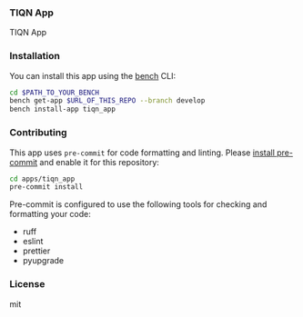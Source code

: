 ### TIQN App

TIQN App

### Installation

You can install this app using the [bench](https://github.com/frappe/bench) CLI:

```bash
cd $PATH_TO_YOUR_BENCH
bench get-app $URL_OF_THIS_REPO --branch develop
bench install-app tiqn_app
```

### Contributing

This app uses `pre-commit` for code formatting and linting. Please [install pre-commit](https://pre-commit.com/#installation) and enable it for this repository:

```bash
cd apps/tiqn_app
pre-commit install
```

Pre-commit is configured to use the following tools for checking and formatting your code:

- ruff
- eslint
- prettier
- pyupgrade

### License

mit
